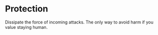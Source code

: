 # Protection

Dissipate the force of incoming attacks. The only way to avoid harm if you value staying human.
